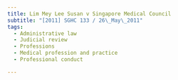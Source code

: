 ```yaml
---
title: Lim Mey Lee Susan v Singapore Medical Council 
subtitle: "[2011] SGHC 133 / 26\_May\_2011"
tags:
  - Administrative law
  - Judicial review
  - Professions
  - Medical profession and practice
  - Professional conduct

---
```


